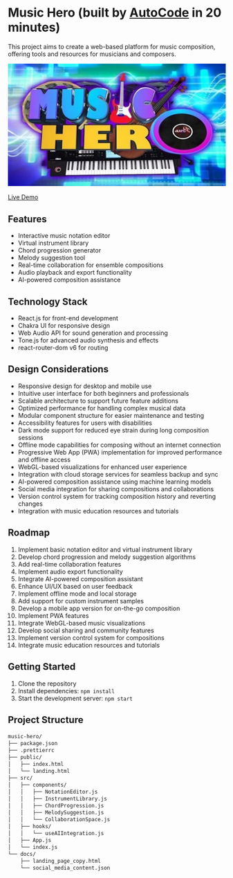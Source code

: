 # Music Hero (built by [AutoCode](https://autocode.work) in 20 minutes)

This project aims to create a web-based platform for music composition, offering tools and resources
for musicians and composers.

![Music Composition Site](public/music.png)

[Live Demo](https://music-composer.netlify.app/)

## Features

-   Interactive music notation editor
-   Virtual instrument library
-   Chord progression generator
-   Melody suggestion tool
-   Real-time collaboration for ensemble compositions
-   Audio playback and export functionality
-   AI-powered composition assistance

## Technology Stack

-   React.js for front-end development
-   Chakra UI for responsive design
-   Web Audio API for sound generation and processing
-   Tone.js for advanced audio synthesis and effects
-   react-router-dom v6 for routing

## Design Considerations

-   Responsive design for desktop and mobile use
-   Intuitive user interface for both beginners and professionals
-   Scalable architecture to support future feature additions
-   Optimized performance for handling complex musical data
-   Modular component structure for easier maintenance and testing
-   Accessibility features for users with disabilities
-   Dark mode support for reduced eye strain during long composition sessions
-   Offline mode capabilities for composing without an internet connection
-   Progressive Web App (PWA) implementation for improved performance and offline access
-   WebGL-based visualizations for enhanced user experience
-   Integration with cloud storage services for seamless backup and sync
-   AI-powered composition assistance using machine learning models
-   Social media integration for sharing compositions and collaborations
-   Version control system for tracking composition history and reverting changes
-   Integration with music education resources and tutorials

## Roadmap

1. Implement basic notation editor and virtual instrument library
2. Develop chord progression and melody suggestion algorithms
3. Add real-time collaboration features
4. Implement audio export functionality
5. Integrate AI-powered composition assistant
6. Enhance UI/UX based on user feedback
7. Implement offline mode and local storage
8. Add support for custom instrument samples
9. Develop a mobile app version for on-the-go composition
10. Implement PWA features
11. Integrate WebGL-based music visualizations
12. Develop social sharing and community features
13. Implement version control system for compositions
14. Integrate music education resources and tutorials

## Getting Started

1. Clone the repository
2. Install dependencies: `npm install`
3. Start the development server: `npm start`

## Project Structure

```
music-hero/
├── package.json
├── .prettierrc
├── public/
│   ├── index.html
│   └── landing.html
├── src/
│   ├── components/
│   │   ├── NotationEditor.js
│   │   ├── InstrumentLibrary.js
│   │   ├── ChordProgression.js
│   │   ├── MelodySuggestion.js
│   │   └── CollaborationSpace.js
│   ├── hooks/
│   │   └── useAIIntegration.js
│   ├── App.js
│   └── index.js
└── docs/
    ├── landing_page_copy.html
    └── social_media_content.json
```
